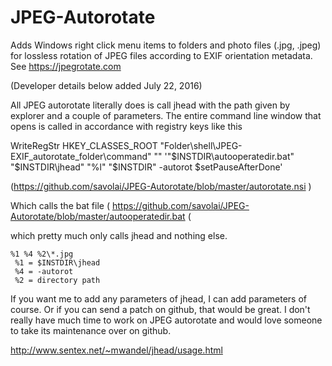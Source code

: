 JPEG-Autorotate
===============

Adds Windows right click menu items to folders and photo files (.jpg, .jpeg) for lossless rotation of JPEG files according to EXIF orientation metadata.
See https://jpegrotate.com

(Developer details below added July 22, 2016)

All JPEG autorotate literally does is call jhead with the path given by explorer and a couple of parameters. The entire command line window that opens is called in accordance with registry keys like this

WriteRegStr HKEY_CLASSES_ROOT "Folder\shell\JPEG-EXIF_autorotate_folder\command" "" '"$INSTDIR\autooperatedir.bat" "$INSTDIR\jhead" "%l" "$INSTDIR" -autorot $setPauseAfterDone'

(https://github.com/savolai/JPEG-Autorotate/blob/master/autorotate.nsi )

Which calls the bat file
( https://github.com/savolai/JPEG-Autorotate/blob/master/autooperatedir.bat (

which pretty much only calls jhead and nothing else.

```
%1 %4 %2\*.jpg
 %1 = $INSTDIR\jhead 
 %4 = -autorot
 %2 = directory path
```

If you want me to add any parameters of jhead, I can add parameters of course. Or if you can send a patch on github, that would be great. I don't really have much time to work on JPEG autorotate and would love someone to take its maintenance over on github.

http://www.sentex.net/~mwandel/jhead/usage.html
